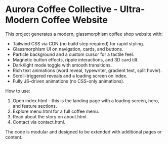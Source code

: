 # Aurora Coffee Collective - Ultra-Modern Coffee Website

This project generates a modern, glassmorphism coffee shop website with:

- Tailwind CSS via CDN (no build step required) for rapid styling.
- Glassmorphism UI on navigation, cards, and buttons.
- Particle background and a custom cursor for a tactile feel.
- Magnetic button effects, ripple interactions, and 3D card tilt.
- Dark/light mode toggle with smooth transitions.
- Rich text animations (word reveal, typewriter, gradient text, split hover).
- Scroll-triggered reveals and a loading screen on index.
- Fully JS-driven animations (no CSS-only animations).

How to use:

1) Open index.html – this is the landing page with a loading screen, hero, and feature sections.
2) Explore menu.html for a full coffee menu.
3) Read about the story on about.html.
4) Contact via contact.html.

The code is modular and designed to be extended with additional pages or content.
